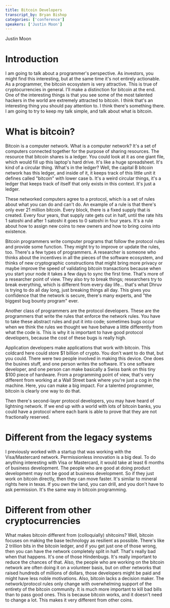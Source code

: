 ```yaml
---
title: Bitcoin Developers
transcript_by: Bryan Bishop
categories: ['conference']
speakers: ['Justin Moon']
---
```


Justin Moon

# Introduction

I am going to talk about a programmer's perspective. As investors, you might find this interesting, but at the same time it's not entirely actionable. As a programmer, the bitcoin ecosystem is very attractive. This is true of cryptocurrencies in general. I'll make a distinction for bitcoin at the end. One of the interesting things is that you see some of the most talented hackers in the world are extremely attracted to bitcoin. I think that's an interesting thing you should pay attention to. I think there's something there. I am going to try to keep my talk simple, and talk about what is bitcoin.

# What is bitcoin?

Bitcoin is a computer network. What is a computer network? It's a set of computers connected together for the purpose of sharing resources. The resource that bitcoin shares is a ledger. You could look at it as one giant file, which would fill up this laptop's hard drive. It's like a huge spreadsheet. It's kind of a circular thing. What's in the ledger? Well, the capital B bitcoin network has this ledger, and inside of it, it keeps track of this little unit it defines called "bitcoin" with lower case b. It's a weird circular things, it's a ledger that keeps track of itself that only exists in this context. It's just a ledger.

These networked computers agree to a protocol, which is a set of rules about what you can do and can't do. An example of a rule is that there's only ever 21 million bitcoin. Every block, there is a fixed supply that is created. Every four years, that supply rate gets cut in half, until the rate hits 1 satoshi and after 1 satoshi it goes to 0 satoshi in four years. It's a rule about how to assign new coins to new owners and how to bring coins into existence.

Bitcoin programmers write computer programs that follow the protocol rules and provide some function. They might try to improve or update the rules, too. There's a few types of programmers. A researcher is someone who thinks about the incentives in all the pieces of the software ecosystem, and thinks of new cryptographic constructions that might bring more privacy or maybe improve the speed of validating bitcoin transactions because when you start your node it takes a few days to sync the first time. That's more of a researcher point of view. They also try to break things; researchers try to break everything, which is different from every day life... that's what Dhruv is trying to do all day long, just breaking things all day. This gives you confidence that the network is secure, there's many experts, and "the biggest bug bounty program" ever.

Another class of programmers are the protocol developers. These are the programmers that write the rules that enforce the network rules. You have to take these abstract rules and put it into code; sometimes bugs occur when we think the rules we thought we have behave a little differently from what the code is. This is why it is important to have good protocol developers, because the cost of these bugs is really high.

Application developers make applications that work with bitcoin. This coldcard here could store $1 billion of crypto. You don't want to do that, but you could. There were two people involved in making this device. One does the busines stuff, and one person writes the software. It's one software developer, and one person can make basically a Swiss bank on this tiny $100 piece of hardware. From a programming point of view, that's very different from working at a Wall Street bank where you're just a cog in the machine. Here, you can make a big impact. For a talented programmer, bitcoin is clearly one way to do that.

Then there's second-layer protocol developers, you may have heard of lightning network. If we end up with a world with lots of bitcoin banks, you could have a protocol where each bank is able to prove that they are not fractionally reserved.

# Different from the legacy systems

I previously worked with a startup that was working with the Visa/Mastercard network. Permissionless innovation is a big deal. To do anything interesting with Visa or Mastercard, it would take at least 6 months of business development. The people who are good at doing product development may not be good at business development. So if they just work on bitcoin directly, then they can move faster. It's similar to mineral rights here in texas. If you own the land, you can drill, and you don't have to ask permission. It's the same way in bitcoin programming.

# Different from other cryptocurrencies

What makes bitcoin different from (colloquially) shitcoins? Well, bitcoin focuses on making the base technology as resilient as possible. There's like 2 trillion bits in the bitcoin ledger, and if you get just one of those wrong, then you can have the network completely split in half. That's really bad when that happens. It's one of those Hindenbugs. It's really important to reduce the chances of that. Also, the people who are working on the bitcoin network are often doing it on a volunteer basis, but on other networks that raised hundreds of millions of dollars, those developers might be paid and might have less noble motivations. Also, bitcoin lacks a decision maker. The network/protocol rules only change with overwhelming support of the entirety of the bitcoin community. It is much more important to kill bad bills than to pass good ones. This is because bitcoin works, and it doesn't need to change a lot. This makes it very different from other coins.
